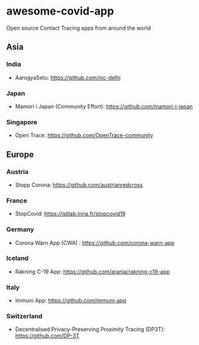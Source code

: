 # awesome-covid-app

Open source Contact Tracing apps from around the world

## Asia

### India

- AarogyaSetu: https://github.com/nic-delhi

### Japan

- Mamori i Japan (Community Effort): https://github.com/mamori-i-japan

### Singapore

- Open Trace: https://github.com/OpenTrace-community

## Europe

### Austria

- Stopp Corona: https://github.com/austrianredcross

### France

- StopCovid: https://gitlab.inria.fr/stopcovid19

### Germany

- Corona Warn App (CWA) : https://github.com/corona-warn-app

### Iceland

- Rakning C-19 App: https://github.com/aranja/rakning-c19-app

### Italy

- Immuni App: https://github.com/immuni-app

### Switzerland

- Decentralised Privacy-Preserving Proximity Tracing (DP3T): https://github.com/DP-3T
